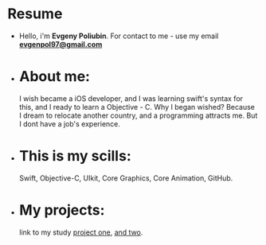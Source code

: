   # Resume
  
- Hello, i'm **Evgeny Poliubin**. For contact to me - use my email **evgenpol97@gmail.com**

- # About me:
  I wish became a iOS developer, and I was learning swift's syntax for this, and I ready to learn a Objective - C.
  Why I began wished? Because I dream to relocate another country, and a programming attracts me. But I dont have a job's experience.
  
- # This is my scills: 
  Swift, Objective-C, UIkit, Core Graphics, Core Animation, GitHub.
  
- # My projects:
  link to my study [project one](https://github.com/EvgenPol/RSLoginScreen), [and two](https://github.com/EvgenPol/RSSchool_T8).
  

